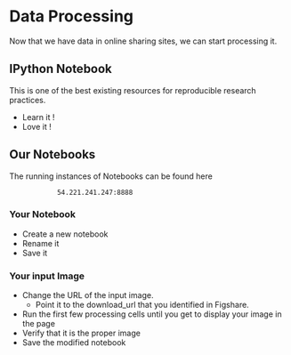 # Data Processing

Now that we have data in online sharing sites, we can start processing it.

## IPython Notebook

This is one of the best existing resources for reproducible research practices.

* Learn it !
* Love it !

## Our Notebooks

The running instances of Notebooks can be found here

                54.221.241.247:8888

### Your Notebook

* Create a new notebook
* Rename it
* Save it


### Your input Image

* Change the URL of the input image.
  * Point it to the download_url that you identified in Figshare.
* Run the first few processing cells until you get to display your image in the page
* Verify that it is the proper image
* Save the modified notebook

